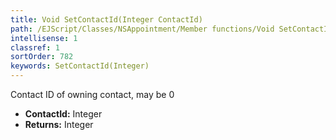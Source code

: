 ```yaml
---
title: Void SetContactId(Integer ContactId)
path: /EJScript/Classes/NSAppointment/Member functions/Void SetContactId(Integer p_0)
intellisense: 1
classref: 1
sortOrder: 782
keywords: SetContactId(Integer)
---
```



Contact ID of owning contact, may be 0



* **ContactId:** Integer
* **Returns:** Integer


